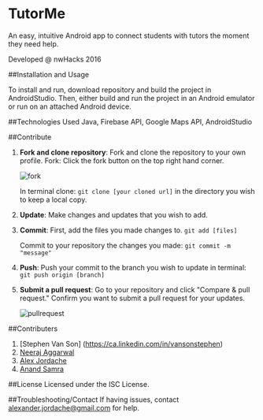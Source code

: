 # TutorMe

An easy, intuitive Android app to connect students with tutors the moment they need help.

Developed @ nwHacks 2016

##Installation and Usage

To install and run, download repository and build the project in AndroidStudio. Then, either build and run the project in an Android emulator or run on an attached Android device. 

##Technologies Used
Java, Firebase API, Google Maps API, AndroidStudio

##Contribute
1. **Fork and clone repository**: Fork and clone the repository to your own profile.
    Fork: Click the fork button on the top right hand corner.

    ![fork](https://cloud.githubusercontent.com/assets/7104017/12533246/fe8d5a98-c1e6-11e5-93a6-81c4ffa81d54.png)
    
    In terminal clone: ```git clone [your cloned url]```
    in the directory you wish to keep a local copy.
2. **Update**: Make changes and updates that you wish to add.
3. **Commit**: First, add the files you made changes to. ```git add [files]```
    
    Commit to your repository the changes you made: ```git commit -m "message"```
4. **Push**: Push your commit to the branch you wish to update in terminal: ```git push origin [branch]```
5. **Submit a pull request**: Go to your repository and click "Compare & pull request." Confirm you want to submit a pull request for your updates. 

    ![pullrequest](https://cloud.githubusercontent.com/assets/7104017/12533289/70798ff4-c1e8-11e5-8c6b-c5916de487ee.png)

##Contributers
1. [Stephen Van Son] (https://ca.linkedin.com/in/vansonstephen)
2. [Neeraj Aggarwal](http://neerajaggarwal.com)
3. [Alex Jordache](http://alexjordache.me)
4. [Anand Samra](https://plus.google.com/u/0/111172209735409577829/about/p/pub)


##License
Licensed under the ISC License.

##Troubleshooting/Contact
If having issues, contact alexander.jordache@gmail.com for help.

